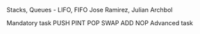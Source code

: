 Stacks, Queues - LIFO, FIFO
Jose Ramirez, Julian Archbol

Mandatory task
PUSH
PINT
POP
SWAP
ADD
NOP
Advanced task
